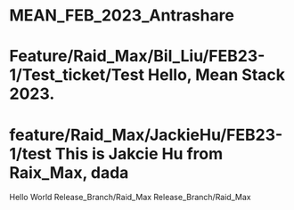 # MEAN_FEB_2023_Antrashare

Feature/Raid_Max/Bil_Liu/FEB23-1/Test_ticket/Test
Hello, Mean Stack 2023. 
=======
feature/Raid_Max/JackieHu/FEB23-1/test
This is Jakcie Hu from Raix_Max, dada
=======
Hello World
Release_Branch/Raid_Max
Release_Branch/Raid_Max
